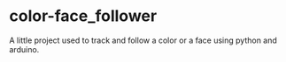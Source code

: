 # color-face_follower
A little project used to track and follow a color or a face using python and arduino.
